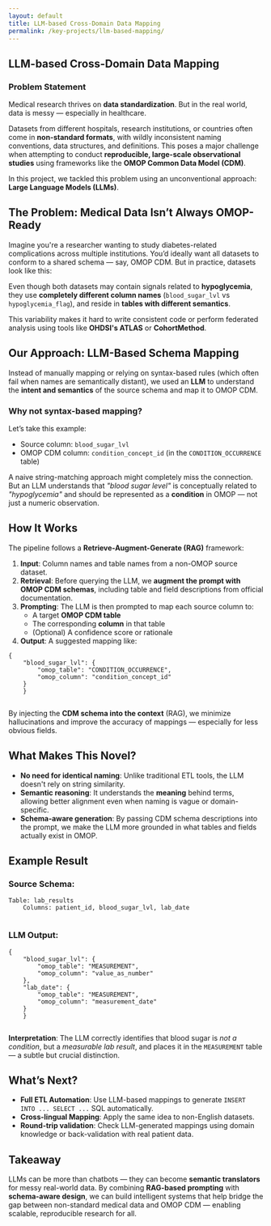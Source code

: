```yaml
---
layout: default
title: LLM-based Cross-Domain Data Mapping
permalink: /key-projects/llm-based-mapping/
---
```


<div class="project-details">
    <h2>LLM-based Cross-Domain Data Mapping</h2>
    <h3>Problem Statement </h3>
    <p>Medical research thrives on <strong>data standardization</strong>. But in the real world, data is messy — especially
        in healthcare.</p>
    <p>Datasets from different hospitals, research institutions, or countries often come in <strong>non-standard
            formats</strong>, with wildly inconsistent naming conventions, data structures, and definitions. This poses a
        major challenge when attempting to conduct <strong>reproducible, large-scale observational studies</strong> using
        frameworks like the <strong>OMOP Common Data Model (CDM)</strong>.</p>
    <p>In this project, we tackled this problem using an unconventional approach: <strong>Large Language Models
            (LLMs)</strong>.</p>
    <h2>The Problem: Medical Data Isn’t Always OMOP-Ready</h2>
    <p>Imagine you're a researcher wanting to study diabetes-related complications across multiple institutions. You’d
        ideally want all datasets to conform to a shared schema — say, OMOP CDM. But in practice, datasets look like this:
    </p>
    <p>Even though both datasets may contain signals related to <strong>hypoglycemia</strong>, they use <strong>completely
            different column names</strong> (<code>blood_sugar_lvl</code> vs <code>hypoglycemia_flag</code>), and reside in
        <strong>tables with different semantics</strong>.</p>
    <p>This variability makes it hard to write consistent code or perform federated analysis using tools like
        <strong>OHDSI's ATLAS</strong> or <strong>CohortMethod</strong>.</p>
    <h2> Our Approach: LLM-Based Schema Mapping</h2>
    <p>Instead of manually mapping or relying on syntax-based rules (which often fail when names are semantically distant),
        we used an <strong>LLM</strong> to understand the <strong>intent and semantics</strong> of the source schema and map
        it to OMOP CDM.</p>
    <h3> Why not syntax-based mapping?</h3>
    <p>Let’s take this example:</p>
    <ul>
        <li>Source column: <code>blood_sugar_lvl</code></li>
        <li>OMOP CDM column: <code>condition_concept_id</code> (in the <code>CONDITION_OCCURRENCE</code> table)</li>
    </ul>
    <p>A naive string-matching approach might completely miss the connection. But an LLM understands that <em>"blood sugar
            level"</em> is conceptually related to <em>"hypoglycemia"</em> and should be represented as a
        <strong>condition</strong> in OMOP — not just a numeric observation.</p>
    <h2>How It Works</h2>
    <p>The pipeline follows a <strong>Retrieve-Augment-Generate (RAG)</strong> framework:</p>
    <ol>
        <li><strong>Input</strong>: Column names and table names from a non-OMOP source dataset.</li>
        <li><strong>Retrieval</strong>: Before querying the LLM, we <strong>augment the prompt with OMOP CDM
                schemas</strong>, including table and field descriptions from official documentation.</li>
        <li><strong>Prompting</strong>: The LLM is then prompted to map each source column to:
            <ul>
                <li>A target <strong>OMOP CDM table</strong></li>
                <li>The corresponding <strong>column</strong> in that table</li>
                <li>(Optional) A confidence score or rationale</li>
            </ul>
        </li>
        <li><strong>Output</strong>: A suggested mapping like:</li>
    </ol>
    <pre><code>{
    "blood_sugar_lvl": {
        "omop_table": "CONDITION_OCCURRENCE",
        "omop_column": "condition_concept_id"
    }
    }
    </code></pre>
    <p>By injecting the <strong>CDM schema into the context</strong> (RAG), we minimize hallucinations and improve the
        accuracy of mappings — especially for less obvious fields.</p>
    <h2> What Makes This Novel?</h2>
    <ul>
        <li> <strong>No need for identical naming</strong>: Unlike traditional ETL tools, the LLM doesn't rely on string
            similarity.</li>
        <li> <strong>Semantic reasoning</strong>: It understands the <strong>meaning</strong> behind terms, allowing
            better alignment even when naming is vague or domain-specific.</li>
        <li><strong>Schema-aware generation</strong>: By passing CDM schema descriptions into the prompt, we make the LLM
            more grounded in what tables and fields actually exist in OMOP.</li>
    </ul>
    <h2>Example Result</h2>
    <h3>Source Schema:</h3>
    <pre><code>Table: lab_results
    Columns: patient_id, blood_sugar_lvl, lab_date
    </code></pre>
    <h3>LLM Output:</h3>
    <pre><code>{
    "blood_sugar_lvl": {
        "omop_table": "MEASUREMENT",
        "omop_column": "value_as_number"
    },
    "lab_date": {
        "omop_table": "MEASUREMENT",
        "omop_column": "measurement_date"
    }
    }
    </code></pre>
    <p><strong>Interpretation</strong>: The LLM correctly identifies that blood sugar is <em>not a condition</em>, but a
        <em>measurable lab result</em>, and places it in the <code>MEASUREMENT</code> table — a subtle but crucial
        distinction.</p>
    <h2>What’s Next?</h2>
    <ul>
        <li> <strong>Full ETL Automation</strong>: Use LLM-based mappings to generate
            <code>INSERT INTO ... SELECT ...</code> SQL automatically.</li>
        <li> <strong>Cross-lingual Mapping</strong>: Apply the same idea to non-English datasets.</li>
        <li><strong>Round-trip validation</strong>: Check LLM-generated mappings using domain knowledge or
            back-validation with real patient data.</li>
    </ul>
    <h2>Takeaway</h2>
    <p>LLMs can be more than chatbots — they can become <strong>semantic translators</strong> for messy real-world data. By
        combining <strong>RAG-based prompting</strong> with <strong>schema-aware design</strong>, we can build intelligent
        systems that help bridge the gap between non-standard medical data and OMOP CDM — enabling scalable, reproducible
        research for all.</p>
</div>
